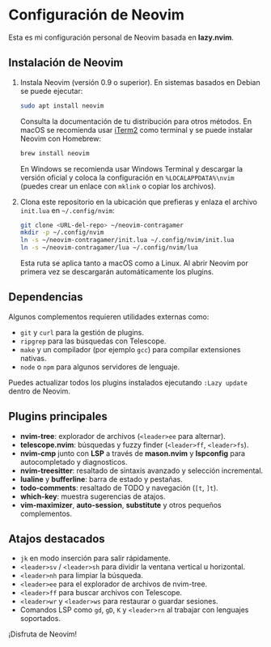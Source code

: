 # Configuración de Neovim

Esta es mi configuración personal de Neovim basada en **lazy.nvim**.

## Instalación de Neovim

1. Instala Neovim (versión 0.9 o superior). En sistemas basados en Debian se puede ejecutar:
   ```sh
   sudo apt install neovim
   ```
   Consulta la documentación de tu distribución para otros métodos.
   En macOS se recomienda usar [iTerm2](https://iterm2.com) como terminal y se puede instalar Neovim con Homebrew:
   ```sh
   brew install neovim
   ```
   En Windows se recomienda usar Windows Terminal y descargar la versión oficial y coloca la configuración en `%LOCALAPPDATA%\nvim` (puedes crear un enlace con `mklink` o copiar los archivos).

2. Clona este repositorio en la ubicación que prefieras y enlaza el archivo `init.lua` en `~/.config/nvim`:
   ```sh
   git clone <URL-del-repo> ~/neovim-contragamer
   mkdir -p ~/.config/nvim
   ln -s ~/neovim-contragamer/init.lua ~/.config/nvim/init.lua
   ln -s ~/neovim-contragamer/lua ~/.config/nvim/lua
   ```
   Esta ruta se aplica tanto a macOS como a Linux.
   Al abrir Neovim por primera vez se descargarán automáticamente los plugins.

## Dependencias

Algunos complementos requieren utilidades externas como:

- `git` y `curl` para la gestión de plugins.
- `ripgrep` para las búsquedas con Telescope.
- `make` y un compilador (por ejemplo `gcc`) para compilar extensiones nativas.
- `node` o `npm` para algunos servidores de lenguaje.

Puedes actualizar todos los plugins instalados ejecutando `:Lazy update` dentro de Neovim.

## Plugins principales

- **nvim-tree**: explorador de archivos (`<leader>ee` para alternar).
- **telescope.nvim**: búsquedas y fuzzy finder (`<leader>ff`, `<leader>fs`).
- **nvim-cmp** junto con **LSP** a través de **mason.nvim** y **lspconfig** para autocompletado y diagnosticos.
- **nvim-treesitter**: resaltado de sintaxis avanzado y selección incremental.
- **lualine** y **bufferline**: barra de estado y pestañas.
- **todo-comments**: resaltado de TODO y navegación (`[t`, `]t`).
- **which-key**: muestra sugerencias de atajos.
- **vim-maximizer**, **auto-session**, **substitute** y otros pequeños complementos.

## Atajos destacados

- `jk` en modo inserción para salir rápidamente.
- `<leader>sv` / `<leader>sh` para dividir la ventana vertical u horizontal.
- `<leader>nh` para limpiar la búsqueda.
- `<leader>ee` para el explorador de archivos de nvim-tree.
- `<leader>ff` para buscar archivos con Telescope.
- `<leader>wr` y `<leader>ws` para restaurar o guardar sesiones.
- Comandos LSP como `gd`, `gD`, `K` y `<leader>rn` al trabajar con lenguajes soportados.

¡Disfruta de Neovim!
